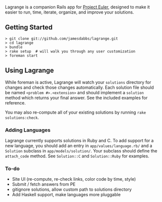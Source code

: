 Lagrange is a companion Rails app for [Project Euler](http://projecteuler.net/), designed to make it easier to run, time, iterate, organize, and improve your solutions.

Getting Started
---------------

    > git clone git://github.com/jamesdabbs/lagrange.git
    > cd lagrange
    > bundle
    > rake setup  # will walk you through any user customization
    > foreman start
    
Using Lagrange
--------------

While foreman is active, Lagrange will watch your `solutions` directory for changes and check those changes automatically. Each solution file should be named `<problem #>.<extension>` and should implement a `solution` method which returns your final answer. See the included examples for reference.

You may also re-compute all of your existing solutions by running `rake solutions:check`.

### Adding Languages

Lagrange currently supports solutions in Ruby and C. To add support for a new language, you should add an entry in `app/values/language.rb/` and a `Solution` subclass in `app/models/solution/`. Your subclass should define the `attach_code` method. See `Solution::C` and `Solution::Ruby` for examples.

### To-do
- Site UI (re-compute, re-check links, color code by time, style)
- Submit / fetch answers from PE
- gitignore solutions, allow custom path to solutions directory
- Add Haskell support, make languages more pluggable
